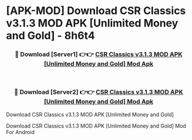 # [APK-MOD] Download CSR Classics v3.1.3 MOD APK [Unlimited Money and Gold] - 8h6t4


<div align="center">
<h3>🔴 Download [Server1] 👉👉 <a href="https://apk-comot.site?title=CSR_Classics_v3.1.3_MOD_APK_[Unlimited_Money_and_Gold]">CSR Classics v3.1.3 MOD APK [Unlimited Money and Gold] Mod Apk</a></h3><br>
<h3>🔴 Download [Server2] 👉👉 <a href="https://apk-comot.site?title=CSR_Classics_v3.1.3_MOD_APK_[Unlimited_Money_and_Gold]">CSR Classics v3.1.3 MOD APK [Unlimited Money and Gold] Mod Apk</a></h3>
</div>



Download CSR Classics v3.1.3 MOD APK [Unlimited Money and Gold] 

Download CSR Classics v3.1.3 MOD APK [Unlimited Money and Gold] Mod For Android